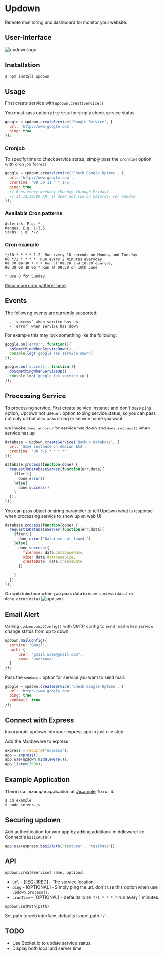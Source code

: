 

# Updown

Remote monitoring and dashboard for monitor your website.

## User-Interface
  ![updown logo](http://oi39.tinypic.com/301cxg0.jpg "updown interface")

## Installation

    $ npm install updown



## Usage
First create service with `updown.createService()`

You must pass option `ping:true` for simply check service status

```js
google = updown.createService('Google Service', {
  url: 'http://www.google.com',
  ping: true
});
```

### Cronjob
To specify time to check service status, simply pass the `cronTime` option with cron job format

```js
google = updown.createService('Check Google Uptime', {
  url: 'http://www.google.com',
  cronTime: '00 30 11 * * 1-5'
  ping: true
  // Runs every weekday (Monday through Friday)
  // at 11:30:00 AM. It does not run on Saturday sor Sunday.
});
```
### Available Cron patterns

    Asterisk. E.g. *
    Ranges. E.g. 1-3,5
    Steps. E.g. */2
    
### Cron example
    */10 * * * * 1-2  Run every 10 seconds on Monday and Tuesday
    00 */2 * * * *  Run every 2 minutes everyday
    00 30 09-10 * * * Run at 09:30 and 10:30 everyday
    00 30 08 10 06 * Run at 08:30 on 10th June

    * Use 0 for Sunday

[Read more cron patterns here](http://www.thegeekstuff.com/2009/06/15-practical-crontab-examples/).


## Events
  The following events are currently supported:

      - `success` when service has up
      - `error` when service has down

  For example this may look something like the following:

```js
google.on('error', function(){
  doSomethingWhenServiceDown()
  console.log('google has service down')
});

google.on('success', function(){
  doSomethingWhenServiceUp()
  console.log('google has service up')
});
```

## Processing Service
  To processing service. First create service instance and don't pass `ping` option, Updown not use `url` option
to ping service status, so you can pass not only url but also pass string or service name you want.

  we invoke `done.error()` for service has down and `done.success()` when service has up

```js
database = updown.createService('Backup Database', {
  url: 'Some instance on Amazon EC2',
  cronTime: '00 */5 * * * *'
});

database.process(function(done) {
  requestToDatabaseServer(function(err,data){
    if(err){
      done.error()
    }else{
      done.success()
    }
  });
});

```
  You can pass object or string parameter to tell Updown what is response when processing service
to show up on web UI

```js
database.process(function(done) {
  requestToDatabaseServer(function(err,data){
    if(err){
      done.error('Database not found.')
    }else{
      done.success({
        filename: data.databaseName,
        size: data.databaseSize,
        createDate: data.createDate
      })

    }
  });
});

```

  On web interface when you pass data to `done.success(data)` or `done.error(data)`
![updown](http://i.imgur.com/UbIq0fy.png)

## Email Alert
  Calling `updown.mailConfig()` with SMTP config to send mail when service change status from up to down

```js
updown.mailConfig({
  service: "Gmail",
  auth: {
      user: "gmail.user@gmail.com",
      pass: "userpass"
  }
});
```

  Pass the `sendmail` option for service you want to send mail.

```js
google = updown.createService('Check Google Uptime', {
  url: 'http://www.google.com',
  ping: true
  sendmail: true
});
```

## Connect with Express
  Incorporate updown into your express app in just one step.

Add the Middleware to express

```js
express = require("express");
app = express();
app.use(updown.middleware());
app.listen(3000);
```

## Example Application
  There is an example application at [./example](https://github.com/chenko/updown/tree/master/example)
To run it:

    $ cd example
    $ node server.js


## Securing updown
  Add authentication for your app by adding additional middleware like Connect's `basicAuth()`

```js
app.use(express.basicAuth('testUser', 'testPass'));
```


## API

`updown.createService( name, options)`

  * `url` - [REQUIRED] - The service location.
  * `ping` - [OPTIONAL] - Simply ping the url. don't use this option when use `updown.process()`.
  * `cronTime` - [OPTIONAL] - defaults to `00 */1 * * * *` run every 1 minutes.

`updown.setPath(path)`

  Set path to web interface. defaults is root path `'/'`.

## TODO
* Use Socket.io to update service status.
* Display both local and server time